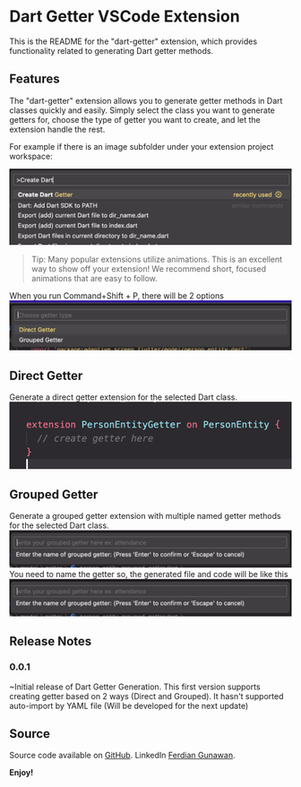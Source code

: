 # Dart Getter VSCode Extension

This is the README for the "dart-getter" extension, which provides functionality related to generating Dart getter methods.

## Features

The "dart-getter" extension allows you to generate getter methods in Dart classes quickly and easily. Simply select the class you want to generate getters for, choose the type of getter you want to create, and let the extension handle the rest.

For example if there is an image subfolder under your extension project workspace:

![Command menu](./screenshots/main_menu.png)

> Tip: Many popular extensions utilize animations. This is an excellent way to show off your extension! We recommend short, focused animations that are easy to follow.


When you run Command+Shift + P, there will be 2 options
![Two option menus](./screenshots/two_option_menus.png)

## Direct Getter

Generate a direct getter extension for the selected Dart class.
![Direct getter example](./screenshots/direct_example.png)

## Grouped Getter

Generate a grouped getter extension with multiple named getter methods for the selected Dart class.
![Grouped naming textfield](./screenshots/grouped_naming_textfield.png)
You need to name the getter
so, the generated file and code will be like this
![Grouped getter example](./screenshots/grouped_naming_textfield.png)


## Release Notes

### 0.0.1

~Initial release of Dart Getter Generation.
This first version supports creating getter based on 2 ways (Direct and Grouped).
It hasn't supported auto-import by YAML file (Will be developed for the next update)


## Source

Source code available on [GitHub](https://github.com/ferdiangunawan/dart-getter-vscode-extension).
LinkedIn [Ferdian Gunawan](https://www.linkedin.com/in/ferdiangunawan).

**Enjoy!**
